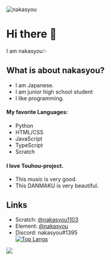 ![nakasyou](https://komarev.com/ghpvc/?username=nakasyou&label=Profile%20views&style=flat)
# Hi there 👋
I am nakasyou✨
## What is about nakasyou?
- I am Japanese.
- I am junior high school student
- I like programming.
#### My favorite Languages:
- Python
- HTML/CSS
- JavaScript
- TypeScript
- Scratch  

#### I love Touhou-project.
- This music is very good.
- This DANMAKU is very beautiful.
## Links
- Scratch: [@nakasyou1103](//scratch.mit.edu/users/nakasyou1103)
- Element: [@nakasyou](//matrix.to/#/@nakasyou:matrix.org)
- Discord: nakasyou#1395  
[![Top Langs](https://github-readme-stats.vercel.app/api/top-langs/?username=nakasyou)](https://github.com/anuraghazra/github-readme-stats)  
  
![](https://github-readme-stats.vercel.app/api?username=nakasyou&count_private=true&theme=blueberry)
<!--
**nakasyou/nakasyou** is a ✨ _special_ ✨ repository because its `README.md` (this file) appears on your GitHub profile.

Here are some ideas to get you started:

- 🔭 I’m currently working on ...
- 🌱 I’m currently learning ...
- 👯 I’m looking to collaborate on ... 🤔 I’m looking for help with ...
- 💬 Ask me about ...
- 📫 How to reach me: ...
- 😄 Pronouns: ...
- ⚡ Fun fact: ...
-->
